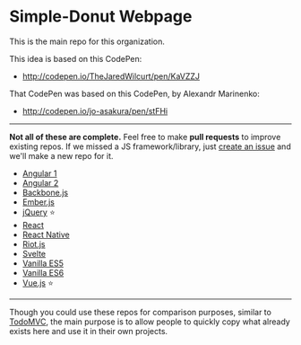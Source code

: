 # Simple-Donut Webpage

This is the main repo for this organization.

This idea is based on this CodePen: 

* http://codepen.io/TheJaredWilcurt/pen/KaVZZJ

That CodePen was based on this CodePen, by Alexandr Marinenko:

* http://codepen.io/jo-asakura/pen/stFHi

* * *

**Not all of these are complete.** Feel free to make **pull requests** to improve existing repos. If we missed a JS framework/library, just [create an issue](https://github.com/simple-donut/simple-donut.github.io/issues) and we'll make a new repo for it.

* [Angular 1](https://github.com/simple-donut/simple-donut-angular)
* [Angular 2](https://github.com/simple-donut/simple-donut-angular2)
* [Backbone.js](https://github.com/simple-donut/simple-donut-backbone)
* [Ember.js](https://github.com/simple-donut/simple-donut-ember)
* [jQuery](https://github.com/simple-donut/simple-donut-jquery) :star:
* [React](https://github.com/simple-donut/simple-donut-react)
* [React Native](https://github.com/simple-donut/simple-donut-react-native)
* [Riot.js](https://github.com/simple-donut/simple-donut-riot)
* [Svelte](https://github.com/simple-donut/simple-donut-svelte)
* [Vanilla ES5](https://github.com/simple-donut/simple-donut-vanilla)
* [Vanilla ES6](https://github.com/simple-donut/simple-donut-es6)
* [Vue.js](https://github.com/simple-donut/simple-donut-vue) :star:

* * *

Though you could use these repos for comparison purposes, similar to [TodoMVC](http://todomvc.com), the main purpose is to allow people to quickly copy what already exists here and use it in their own projects.
